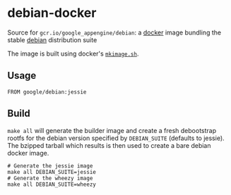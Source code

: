debian-docker
=============

Source for `gcr.io/google_appengine/debian`:
a [docker](https://docker.io) image bundling the stable [debian](https://www.debian.org) distribution suite

The image is built using docker's [`mkimage.sh`](https://github.com/docker/docker/blob/master/contrib/mkimage.sh).

## Usage

```
FROM google/debian:jessie
```


## Build

`make all` will generate the builder image and create a fresh debootstrap rootfs
for the debian version specified by `DEBIAN_SUITE` (defaults to jessie). The
bzipped tarball which results is then used to create a bare debian docker image.

```
# Generate the jessie image
make all DEBIAN_SUITE=jessie
# Generate the wheezy image
make all DEBIAN_SUITE=wheezy
